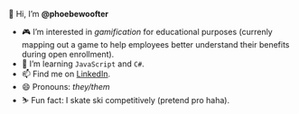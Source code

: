 👋 Hi, I’m **@phoebewoofter**
- 🎮 I’m interested in *gamification* for educational purposes (currenly mapping out a game to help employees better understand their benefits during open enrollment).
- 🌱 I’m learning `JavaScript` and `C#`.
- 📫 Find me on [LinkedIn](www.linkedin.com/in/phoebe-woofter-a677b01a6).
- 😄 Pronouns: *they/them*
- ⛷️ Fun fact: I skate ski competitively (pretend pro haha).

<!---
phoebewoofter/phoebewoofter is a ✨ special ✨ repository because its `README.md` (this file) appears on your GitHub profile.
You can click the Preview link to take a look at your changes.
--->
